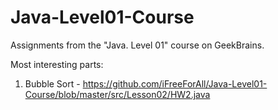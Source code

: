 # Java-Level01-Course
Assignments from the "Java. Level 01" course on GeekBrains.

Most interesting parts:

1) Bubble Sort - https://github.com/iFreeForAll/Java-Level01-Course/blob/master/src/Lesson02/HW2.java
